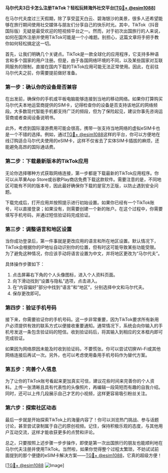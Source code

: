**马尔代夫3日卡怎么注册TikTok？轻松玩转海外社交平台[[TG💪+ @esim1088](https://t.me/s/esim1088)]**

在马尔代夫度过三天假期，除了享受蓝天白云、碧海银沙的美景，很多人还希望能够在旅行期间使用社交媒体与朋友们分享自己的快乐时光。其中，TikTok（抖音国际版）无疑是最受欢迎的短视频平台之一。然而，对于初次出国旅行的人来说，如何在国外注册并使用TikTok可能是一个小难题。别担心，这篇文章将手把手教你如何轻松搞定这一切。

首先，让我们明确几个关键点。TikTok是一款全球化的应用程序，它支持多种语言和多个国家的用户注册。但是，由于各国网络环境的不同，以及某些国家对互联网服务的限制，直接在国内下载的TikTok应用可能无法正常使用。因此，在前往马尔代夫之前，你需要提前做好准备。

### 第一步：确认你的设备是否兼容

在出发前，确保你的手机或平板电脑能够连接到当地的移动网络。如果你打算购买马尔代夫本地运营商提供的SIM卡，记得检查你的设备是否支持该地区的网络频段。大多数现代智能手机都支持广泛的频段，但为了保险起见，建议你事先咨询运营商或者查阅设备说明书。

此外，考虑到国际漫游费用可能会很高，携带一张支持当地网络的虚拟eSIM卡也是一个不错的选择。例如，通过[TG💪+ @esim1088](https://t.me/s/esim1088)这样的平台，你可以方便地在线订购适合马尔代夫使用的eSIM卡，这样不仅省去了实体SIM卡插拔的麻烦，还能避免高昂的国际通话费。

### 第二步：下载最新版本的TikTok应用

无论你选择哪种方式获取网络连接，第一步都是下载最新的TikTok应用程序。你可以从苹果App Store或谷歌Play商店免费下载这款软件。需要注意的是，不同地区可能有不同的版本号，因此最好确保你下载的是官方正版，以防止遇到安全问题。

下载完成后，打开应用并按照提示进行初始设置。如果你已经有一个TikTok账号，可以直接登录；如果没有，则需要创建一个新的账户。在这个过程中，你需要填写手机号码，并通过短信验证码完成验证。

### 第三步：调整语言和地区设置

当你成功登录后，第一件事就是更改应用的语言和所在地区设置。默认情况下，TikTok会根据你的IP地址自动识别你的位置，但有时这可能导致某些功能受限。为了避免这种情况，你应该手动将语言设置为中文，并将地区更改为“马尔代夫”。

具体操作步骤如下：
1. 点击屏幕右下角的个人头像图标，进入个人资料页面。
2. 向下滑动找到“设置与隐私”选项，点击进入。
3. 在“内容偏好”部分中找到“语言”和“地区”，分别选择中文和马尔代夫。
4. 保存更改即可。

### 第四步：验证手机号码

接下来，你需要验证你的手机号码。这一步非常重要，因为TikTok要求所有新用户必须提供有效的联系方式以便接收重要通知。通常情况下，系统会向你输入的手机号发送一条包含验证码的短信。收到验证码后，将其输入到相应的文本框内即可完成验证。

如果因为网络原因未能及时收到验证码，不要慌张。你可以尝试切换Wi-Fi或其他网络连接后再试一次。另外，也可以考虑使用备用手机号码作为替代方案。

### 第五步：完善个人信息

为了让你的TikTok账号看起来更加真实可信，建议花些时间来完善你的个人资料。上传一张清晰且具有代表性的头像照片，再编辑一段简短而有趣的自我介绍。同时，还可以上传几段展示自己才艺的小视频，这样更容易吸引粉丝关注。

### 第六步：探索社区动态

最后一步就是开始探索TikTok上的海量内容了！你可以浏览热门挑战、参与话题讨论，甚至尝试录制属于自己的原创视频。记住，保持积极乐观的态度，与其他用户互动交流，这样才能收获更多的点赞和评论。

总之，只要按照上述步骤一步步操作，即使是第一次出国旅行的朋友也能顺利地在马尔代夫注册并使用TikTok。当然啦，如果你觉得整个过程太繁琐，不妨试试前面提到的那个便捷的eSIM卡解决方案——[TG💪+ @esim1088](https://t.me/s/esim1088)，它真的超级方便！

[[TG💪+ @esim1088](https://t.me/s/esim1088) ![Image](https://i.postimg.cc/4NQfJmqS/Snipaste-2025-05-13-00-14-12.png)]